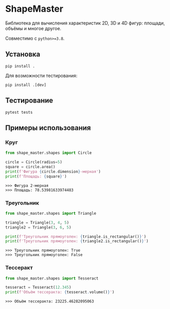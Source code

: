 # ShapeMaster
Библиотека для вычисления характеристик 2D, 3D и 4D фигур: площади, объёмы и многое другое.

Совместимо с `python>=3.8`.

## Установка

```
pip install .
```

Для возможности тестирования:
```
pip install .[dev]
```

## Тестирование
```
pytest tests
```

## Примеры использования
### Круг

```python
from shape_master.shapes import Circle

circle = Circle(radius=5)
square = circle.area()
print(f'Фигура {circle.dimension}-мерная')
print(f'Площадь: {square}')
```
```
>>> Фигура 2-мерная
>>> Площадь: 78.53981633974483
```

### Треугольник

```python
from shape_master.shapes import Triangle

triangle = Triangle(3, 4, 5)
triangle2 = Triangle(3, 6, 5)

print(f'Треугольник прямоуголен: {triangle.is_rectangular()}')
print(f'Треугольник прямоуголен: {triangle2.is_rectangular()}')
```
```
>>> Треугольник прямоуголен: True
>>> Треугольник прямоуголен: False
```

### Тессеракт

```python
from shape_master.shapes import Tesseract

tesseract = Tesseract(12.345)
print(f'Объём тессеракта: {tesseract.volume()}')
```
```
>>> Объём тессеракта: 23225.46282095063
```
